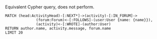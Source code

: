 Equivalent Cypher query, does not perform.

````
MATCH (head:ActivityHead)-[:NEXT*]->(activity)-[:IN_FORUM]->
              (forum:Forum)<-[:FOLLOWS]-(user:User {name: {name}}),
              (activity)<-[:WROTE]-(author:User)
RETURN author.name, activity.message, forum.name
LIMIT 20
````